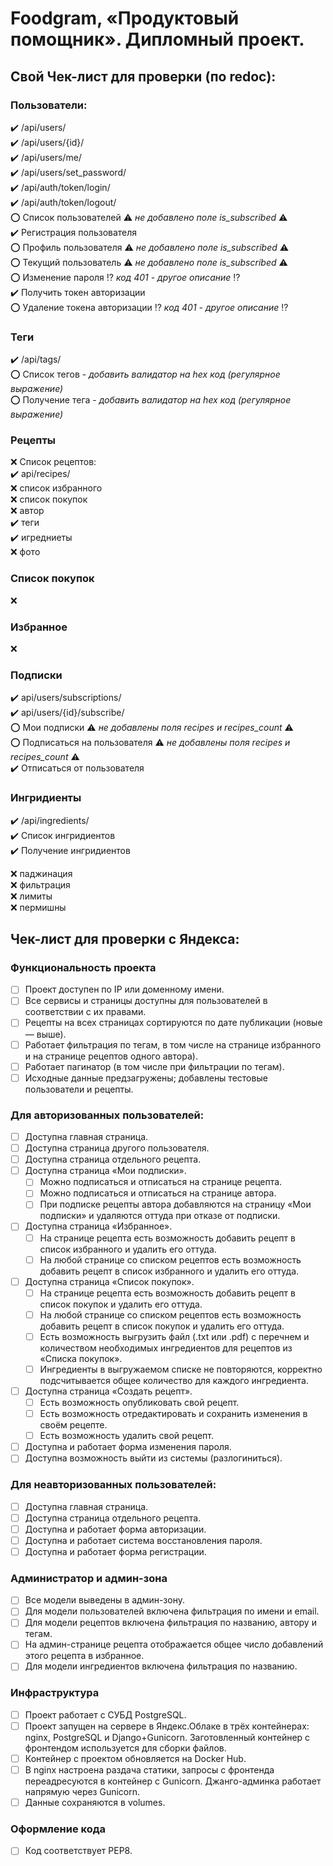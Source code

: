 # Foodgram, «Продуктовый помощник». Дипломный проект.
## Свой Чек-лист для проверки (по redoc):
### Пользователи:
:heavy_check_mark: /api/users/  
:heavy_check_mark: /api/users/{id}/  
:heavy_check_mark: /api/users/me/  
:heavy_check_mark: /api/users/set_password/  
:heavy_check_mark: /api/auth/token/login/  
:heavy_check_mark: /api/auth/token/logout/  
:o: Список пользователей :warning: *не добавлено поле is_subscribed* :warning:  
:heavy_check_mark:  Регистрация пользователя  
:o: Профиль пользователя :warning: *не добавлено поле is_subscribed* :warning:  
:o: Текущий пользователь :warning: *не добавлено поле is_subscribed* :warning:  
:o: Изменение пароля :interrobang: *код 401 - другое описание* :interrobang:  
:heavy_check_mark: Получить токен авторизации  
:o: Удаление токена авторизации :interrobang: *код 401 - другое описание* :interrobang:  

### Теги
:heavy_check_mark: /api/tags/  
:o: Список тегов - *добавить валидатор на hex код (регулярное выражение)*  
:o: Получение тега - *добавить валидатор на hex код (регулярное выражение)*  

### Рецепты
:x: Список рецептов:  
    :heavy_check_mark: api/recipes/  
    :x: список избранного  
    :x: список покупок  
    :x: автор  
    :heavy_check_mark: теги  
    :heavy_check_mark: игредниеты  
    :x: фото  
### Список покупок
:x:
### Избранное
:x:
### Подписки
:heavy_check_mark: api/users/subscriptions/  
:heavy_check_mark: api/users/{id}/subscribe/  
:o: Мои подписки :warning: *не добавлены поля recipes и recipes_count* :warning:  
:o: Подписаться на пользователя :warning: *не добавлены поля recipes и recipes_count* :warning:  
:heavy_check_mark: Отписаться от пользователя  
### Ингридиенты
:heavy_check_mark: /api/ingredients/  
:heavy_check_mark: Список ингридиентов  
:heavy_check_mark: Получение ингридиентов  


:x: паджинация  
:x: фильтрация  
:x: лимиты  
:x: пермишны

## Чек-лист для проверки с Яндекса:
### Функциональность проекта
- [ ] Проект доступен по IP или доменному имени.
- [ ] Все сервисы и страницы доступны для пользователей в соответствии с их правами.
- [ ] Рецепты на всех страницах сортируются по дате публикации (новые — выше).
- [ ] Работает фильтрация по тегам, в том числе на странице избранного и на странице рецептов одного автора).
- [ ] Работает пагинатор (в том числе при фильтрации по тегам).
- [ ] Исходные данные предзагружены; добавлены тестовые пользователи и рецепты.
### Для авторизованных пользователей:
- [ ] Доступна главная страница.
- [ ] Доступна страница другого пользователя.
- [ ] Доступна страница отдельного рецепта.
- [ ] Доступна страница «Мои подписки».
    - [ ] Можно подписаться и отписаться на странице рецепта.
    - [ ] Можно подписаться и отписаться на странице автора.
    - [ ] При подписке рецепты автора добавляются на страницу «Мои подписки» и удаляются оттуда при отказе от подписки.
- [ ] Доступна страница «Избранное».
    - [ ] На странице рецепта есть возможность добавить рецепт в список избранного и удалить его оттуда.
    - [ ] На любой странице со списком рецептов есть возможность добавить рецепт в список избранного и удалить его оттуда.
- [ ] Доступна страница «Список покупок».
    - [ ] На странице рецепта есть возможность добавить рецепт в список покупок и удалить его оттуда.
    - [ ] На любой странице со списком рецептов есть возможность добавить рецепт в список покупок и удалить его оттуда.
    - [ ] Есть возможность выгрузить файл (.txt или .pdf) с перечнем и количеством необходимых ингредиентов для рецептов из «Списка покупок».
    - [ ] Ингредиенты в выгружаемом списке не повторяются, корректно подсчитывается общее количество для каждого ингредиента.
- [ ] Доступна страница «Создать рецепт».
    - [ ] Есть возможность опубликовать свой рецепт.
    - [ ] Есть возможность отредактировать и сохранить изменения в своём рецепте.
    - [ ] Есть возможность удалить свой рецепт.
- [ ] Доступна и работает форма изменения пароля.
- [ ] Доступна возможность выйти из системы (разлогиниться).
### Для неавторизованных пользователей:
- [ ] Доступна главная страница.
- [ ] Доступна страница отдельного рецепта.
- [ ] Доступна и работает форма авторизации.
- [ ] Доступна и работает система восстановления пароля.
- [ ] Доступна и работает форма регистрации.
### Администратор и админ-зона
- [ ] Все модели выведены в админ-зону.
- [ ] Для модели пользователей включена фильтрация по имени и email.
- [ ] Для модели рецептов включена фильтрация по названию, автору и тегам.
- [ ] На админ-странице рецепта отображается общее число добавлений этого рецепта в избранное.
- [ ] Для модели ингредиентов включена фильтрация по названию.
### Инфраструктура
- [ ] Проект работает с СУБД PostgreSQL.
- [ ] Проект запущен на сервере в Яндекс.Облаке в трёх контейнерах: nginx, PostgreSQL и Django+Gunicorn. Заготовленный контейнер с фронтендом используется для сборки файлов.
- [ ] Контейнер с проектом обновляется на Docker Hub.
- [ ] В nginx настроена раздача статики, запросы с фронтенда переадресуются в контейнер с Gunicorn. Джанго-админка работает напрямую через Gunicorn.
- [ ] Данные сохраняются в volumes.
### Оформление кода
- [ ] Код соответствует PEP8.